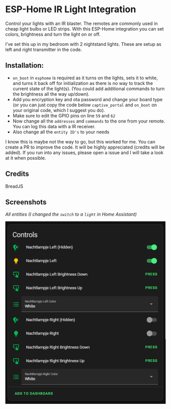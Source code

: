 # ESP-Home IR Light Integration
Control your lights with an IR blaster. The remotes are commonly used in cheap light bulbs or LED strips. With this ESP-Home integration you can set colors, brightness and turn the light on or off.

I've set this up in my bedroom with 2 nightstand lights. These are setup as left and right transmitter in the code. 

## Installation:
- `on_boot` in `esphome` is required as it turns on the lights, sets it to white, and turns it back off for initialization as there is no way to track the current state of the light(s). (You could add additional commands to turn the brightness all the way up/down).
- Add you encryption key and ota password and change your board type (or you can just copy the code below `captive_portal` and `on_boot` on your original code, which I suggest you do).
- Make sure to edit the GPIO pins on line `59` and `62`
- Now change all the `addresses` and `commands` to the one from your remote. You can log this data with a IR receiver.
- Also change all the `entity ID's` to your needs

I know this is maybe not the way to go, but this worked for me. You can create a PR to improve the code. It will be highly appreciated (credits will be added). If you run into any issues, please open a issue and I will take a look at it when possible.

## Credits
BreadJS

## Screenshots
*All entities (I changed the `switch` to a `light` in Home Assistant)*

![f](https://raw.githubusercontent.com/BreadJS/esphome-ir-light-integration/main/ESPHomeIR.png)
